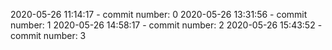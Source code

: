 2020-05-26 11:14:17 - commit number: 0
2020-05-26 13:31:56 - commit number: 1
2020-05-26 14:58:17 - commit number: 2
2020-05-26 15:43:52 - commit number: 3
